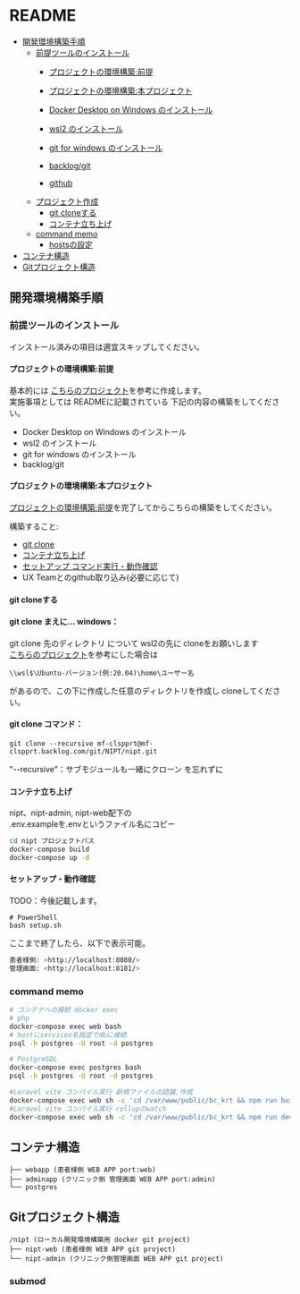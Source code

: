 # README <!-- omit in toc -->
- [開発環境構築手順](#開発環境構築手順)
  - [前提ツールのインストール](#前提ツールのインストール)
    - [プロジェクトの環境構築:前提](#プロジェクトの環境構築:前提)
    - [プロジェクトの環境構築:本プロジェクト](#プロジェクトの環境構築:本プロジェクト)

    - [Docker Desktop on Windows のインストール](#docker-desktop-on-windows-のインストール)
    - [wsl2 のインストール](#wsl2-のインストール)
    - [git for windows のインストール](#git-for-windows-のインストール)
    - [backlog/git](#backloggit)
    - [github](#github)
  - [プロジェクト作成](#プロジェクト作成)
    - [git cloneする](#git-cloneする)
    - [コンテナ立ち上げ](#コンテナ立ち上げ)
  - [command memo](#command-memo)
    - [hostsの設定](#hostsの設定)
- [コンテナ構造](#コンテナ構造)
- [Gitプロジェクト構造](#Gitプロジェクト構造)

## 開発環境構築手順

### 前提ツールのインストール

インストール済みの項目は適宜スキップしてください。

#### プロジェクトの環境構築:前提
基本的には [こちらのプロジェクト](https://mf-clspprt.backlog.com/git/BC_KRT/bc_krt/tree/develop)を参考に作成します。  
実施事項としては READMEに記載されている 下記の内容の構築をしてください。  
- Docker Desktop on Windows のインストール
- wsl2 のインストール
- git for windows のインストール
- backlog/git

#### プロジェクトの環境構築:本プロジェクト
[プロジェクトの環境構築:前提](#プロジェクトの環境構築:前提)を完了してからこちらの構築をしてください。

構築すること:
- [git clone](#git-clone)
- [コンテナ立ち上げ](#コンテナ立ち上げ)
- [セットアップ コマンド実行・動作確認](#セットアップ・動作確認)
- UX Teamとのgithub取り込み(必要に応じて)

#### git cloneする

#### git clone まえに... windows：
git clone 先のディレクトリ について wsl2の先に cloneをお願いします  
[こちらのプロジェクト](https://mf-clspprt.backlog.com/git/BC_KRT/bc_krt/tree/develop)を参考にした場合は
```text
\\wsl$\Ubuntu-バージョン(例:20.04)\home\ユーザー名
```
があるので、この下に作成した任意のディレクトリを作成し cloneしてください。

#### git clone コマンド：
```git
git clone --recursive mf-clspprt@mf-clspprt.backlog.com/git/NIPT/nipt.git 
```
"--recursive"：サブモジュールも一緒にクローン を忘れずに

#### コンテナ立ち上げ
nipt、nipt-admin, nipt-web配下の  
.env.exampleを.envというファイル名にコピー  

```bash
cd nipt プロジェクトパス
docker-compose build
docker-compose up -d
```

#### セットアップ・動作確認 
TODO：今後記載します。


```shell
# PowerShell
bash setup.sh
```

ここまで終了したら、以下で表示可能。

```bash
患者様側: <http://localhost:8080/>  
管理画面: <http://localhost:8181/>  
```


### command memo

```bash
# コンテナへの接続 docker exec
# php
docker-compose exec web bash
# hostにservices名指定でdbに接続
psql -h postgres -U root -d postgres

# PostgreSQL
docker-compose exec postgres bash
psql -h postgres -U root -d postgres
```

```bash
#Laravel vite コンパイル実行 新規ファイルの認識,作成
docker-compose exec web sh -c 'cd /var/www/public/bc_krt && npm run build'
#Laravel vite コンパイル実行 rollupのwatch
docker-compose exec web sh -c 'cd /var/www/public/bc_krt && npm run dev'
```

## コンテナ構造

```text
├── webapp (患者様側 WEB APP port:web)
├── adminapp (クリニック側 管理画面 WEB APP port:admin)
└── postgres
```

## Gitプロジェクト構造
```text
/nipt (ローカル開発環境構築用 docker git project)
├── nipt-web (患者様側 WEB APP git project)
└── nipt-admin (クリニック側管理画面 WEB APP git project)
```

### submod
